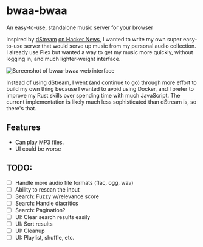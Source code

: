 # bwaa-bwaa
An easy-to-use, standalone music server for your browser

Inspired by [dStream](https://github.com/DusteDdk/dstream) [on Hacker News](https://news.ycombinator.com/item?id=28910368), I wanted to write my own super easy-to-use server that would serve up music from my personal audio collection. I already use Plex but wanted a way to get my music more quickly, without logging in, and much lighter-weight interface.

![Screenshot of bwaa-bwaa web interface](https://i.imgur.com/ixU5kQu.gif)

Instead of using dStream, I went (and continue to go) through more effort to build my own thing because I wanted to avoid using Docker, and I prefer to improve my Rust skills over spending time with much JavaScript. The current implementation is likely much less sophisticated than dStream is, so there's that.

## Features
- Can play MP3 files.
- UI could be worse

## TODO:
- [ ] Handle more audio file formats (flac, ogg, wav)
- [ ] Ability to rescan the input
- [ ] Search: Fuzzy w/relevance score
- [ ] Search: Handle diacritics
- [ ] Search: Pagination?
- [ ] UI: Clear search results easily
- [ ] UI: Sort results
- [ ] UI: Cleanup
- [ ] UI: Playlist, shuffle, etc.
